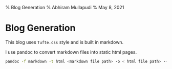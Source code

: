 % Blog Generation
% Abhiram Mullapudi
% May 8, 2021


# Blog Generation

This blog uses `Tufte.css` style and is built in markdown.

I use pandoc to convert markdown files into static html pages.

```sh
pandoc -f markdown -t html <markdown file path> -o < html file path> --self-contained --css=<path to css>

```
